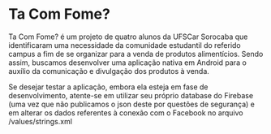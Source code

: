# Ta Com Fome?

Ta Com Fome? é um projeto de quatro alunos da UFSCar Sorocaba que identificaram uma necessidade da comunidade estudantil do referido campus a fim de se organizar para a venda de produtos alimentícios. Sendo assim, buscamos desenvolver uma aplicação nativa em Android para o auxílio da comunicação e divulgação dos produtos à venda.

Se desejar testar a aplicação, embora ela esteja em fase de desenvolvimento, atente-se em utilizar seu próprio database do Firebase (uma vez que não publicamos o json deste por questões de segurança) e em alterar os dados referentes à conexão com o Facebook no arquivo /values/strings.xml
